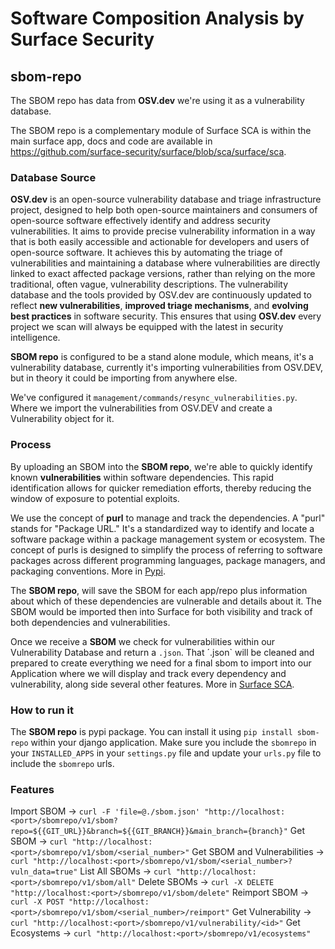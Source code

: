 # Software Composition Analysis by Surface Security  

## sbom-repo
The SBOM repo has data from **OSV.dev** we're using it as a vulnerability database.

The SBOM repo is a complementary module of Surface SCA is within the main surface app, docs and code are available in https://github.com/surface-security/surface/blob/sca/surface/sca.


### Database Source

**OSV.dev** is an open-source vulnerability database and triage infrastructure project, designed to help both open-source maintainers and consumers of open-source software effectively identify and address security vulnerabilities. It aims to provide precise vulnerability information in a way that is both easily accessible and actionable for developers and users of open-source software. It achieves this by automating the triage of vulnerabilities and maintaining a database where vulnerabilities are directly linked to exact affected package versions, rather than relying on the more traditional, often vague, vulnerability descriptions.
The vulnerability database and the tools provided by OSV.dev are continuously updated to reflect **new vulnerabilities**, **improved triage mechanisms**, and **evolving best practices** in software security. This ensures that using **OSV.dev** every project we scan will always be equipped with the latest in security intelligence.

**SBOM repo** is configured to be a stand alone module, which means, it's a vulnerability database, currently it's importing vulnerabilities from OSV.DEV, but in theory it could be importing from anywhere else.

We've configured it `management/commands/resync_vulnerabilities.py`. Where we import the vulnerabilities from OSV.DEV and create a Vulnerability object for it.


### Process

By uploading an SBOM into the **SBOM repo**, we're able to quickly identify known **vulnerabilities** within software dependencies. This rapid identification allows for quicker remediation efforts, thereby reducing the window of exposure to potential exploits.

We use the concept of **purl** to manage and track the dependencies. A "purl" stands for "Package URL." It's a standardized way to identify and locate a software package within a package management system or ecosystem. The concept of purls is designed to simplify the process of referring to software packages across different programming languages, package managers, and packaging conventions. More in [Pypi](https://pypi.org/project/packageurl-python/).

The **SBOM repo**, will save the SBOM for each app/repo plus information about which of these dependencies are vulnerable and details about it. The SBOM would be imported then into Surface for both visibility and track of both dependencies and vulnerabilities.

Once we receive a **SBOM** we check for vulnerabilities within our Vulnerability Database and return a `.json`. That ´.json` will be cleaned and prepared to create everything we need for a final sbom to import into our Application where we will display and track every dependency and vulnerability, along side several other features. More in [Surface SCA](https://github.com/surface-security/surface/sca).


### How to run it

The **SBOM repo** is pypi package. You can install it using `pip install sbom-repo` within your django application. Make sure you include the `sbomrepo` in your `INSTALLED_APPS` in your `settings.py` file and update your `urls.py` file to include the `sbomrepo` urls.

### Features

Import SBOM -> `curl -F 'file=@./sbom.json' "http://localhost:<port>/sbomrepo/v1/sbom?repo=${{GIT_URL}}&branch=${{GIT_BRANCH}}&main_branch={branch}"`
Get SBOM -> `curl "http://localhost:<port>/sbomrepo/v1/sbom/<serial_number>"`
Get SBOM and Vulnerabilities -> `curl "http://localhost:<port>/sbomrepo/v1/sbom/<serial_number>?vuln_data=true"`
List All SBOMs -> `curl "http://localhost:<port>/sbomrepo/v1/sbom/all"`
Delete SBOMs -> `curl -X DELETE "http://localhost:<port>/sbomrepo/v1/sbom/delete"`
Reimport SBOM -> `curl -X POST "http://localhost:<port>/sbomrepo/v1/sbom/<serial_number>/reimport"`
Get Vulnerability -> `curl "http://localhost:<port>/sbomrepo/v1/vulnerability/<id>"`
Get Ecosystems -> `curl "http://localhost:<port>/sbomrepo/v1/ecosystems"`
